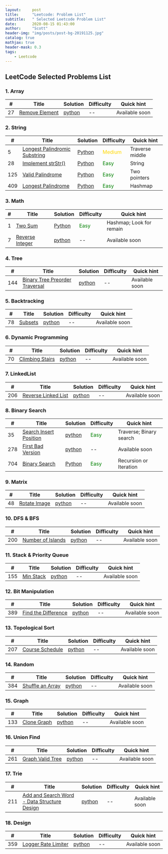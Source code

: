 ```yaml
---
layout:     post
title:      "Leetcode: Problem List"
subtitle:   " Selected Leetcode Problem List"
date:       2020-08-15 01:43:00
author:     "Scott"
header-img: "img/posts/post-bg-20191125.jpg"
catalog: true
mathjax: true
header-mask: 0.3
tags:
    - Leetcode
---
```


## LeetCode Selected Problems List
<!-- Please refer to the [Algorithm](https://github.com/scottjingtt/Algorithm) for more **Algorithm** knowledge and Leetcode **Solutions**. -->

### 1. Array

| # | Title | Solution | Difficulty |      Quick hint  |
|---| ----- | -------- | --------- | -------------------------|
|27|[Remove Element]()| [python]() | -- | Available soon |

### 2. String

| # | Title | Solution | Difficulty |      Quick hint  |
|---| ----- | -------- | ---------- | -------------------------|
|5 | [Longest Palindromic Substring](https://leetcode.com/problems/longest-palindromic-substring/) | [Python](/2020/08/15/5_Longest_Palindromic_Substring/index.html) | <font color='gold'>Medium</font> | Traverse middle |
|28|[Implement strStr()](https://leetcode.com/problems/implement-strstr/)| [Python](/2020/08/15/28_Implement_strStr/index.html)| <font color='green'>Easy</font> | String  |
|125| [Valid Palindrome](hhttps://leetcode.com/problems/valid-palindrome/) | [Python](/2020/08/15/125_Valid_Palindrome/index.html) | <font color='green'>Easy</font> | Two pointers |
|409| [Longest Palindrome](https://leetcode.com/problems/longest-palindrome/) | [Python](/2020/08/15/409_Longest_Palindrome/index.html) | <font color='green'>Easy</font> | Hashmap |


### 3. Math

| # | Title | Solution | Difficulty |      Quick hint  |
|---| ----- | -------- | ---------- | -------------------------|
|1|[Two Sum](https://leetcode.com/problems/two-sum/)| [Python](2019/11/25/1_Two_Sum/index.html)| <font color='green'>Easy</font>| Hashmap; Look for remain |
|7|[Reverse Integer]()| [python]() | -- | Available soon |

### 4. Tree

| # | Title | Solution | Difficulty |      Quick hint  |
|---| ----- | -------- | ---------- | -------------------------|
|144|[Binary Tree Preorder Traversal]()| [python]() | -- | Available soon |

### 5. Backtracking

| # | Title | Solution | Difficulty |      Quick hint  |
|---| ----- | -------- | ---------- | -------------------------|
|78|[Subsets]()| [python]() | -- | Available soon |

### 6. Dynamic Programming

| # | Title | Solution | Difficulty |      Quick hint  |
|---| ----- | -------- | ---------- | -------------------------|
|70|[Climbing Stairs]()| [python]() | -- | Available soon |

### 7. LinkedList

| # | Title | Solution | Difficulty |      Quick hint  |
|---| ----- | -------- | ---------- | -------------------------|
|206|[Reverse Linked List]()| [python]() | -- | Available soon |

### 8. Binary Search

| # | Title | Solution | Difficulty |      Quick hint  |
|---| ----- | -------- | ---------- | -------------------------|
|35 | [Search Insert Position](https://leetcode.com/problems/search-insert-position/) | [python](/2020/07/28/35_Search_Insert_position/index.html) | <font color='green'>Easy</font>  | Traverse; Binary search |
|278|[First Bad Version]()| [python]() | -- | Available soon |
|704| [Binary Search](https://leetcode.com/problems/binary-search/) | [Python](/2020/08/15/704_Binary_Search/index.html) | <font color='green'>Easy</font> | Recursion or Iteration |

### 9. Matrix

| # | Title | Solution | Difficulty |      Quick hint  |
|---| ----- | -------- | ---------- | -------------------------|
|48|[Rotate Image]()| [python]() | -- | Available soon |

### 10. DFS & BFS

| # | Title | Solution | Difficulty |      Quick hint  |
|---| ----- | -------- | ---------- | -------------------------|
|200|[Number of Islands]()| [python]() | -- | Available soon |

### 11. Stack & Priority Queue

| # | Title | Solution | Difficulty |      Quick hint  |
|---| ----- | -------- | ---------- | -------------------------|
|155|[Min Stack]()| [python]() | -- | Available soon |

### 12. Bit Manipulation

| # | Title | Solution | Difficulty |      Quick hint  |
|---| ----- | -------- | ---------- | -------------------------|
|389|[Find the Difference]()| [python]() | -- | Available soon |

### 13. Topological Sort

| # | Title | Solution | Difficulty |      Quick hint  |
|---| ----- | -------- | ---------- | -------------------------|
|207|[Course Schedule]()| [python]() | -- | Available soon |

### 14. Random

| # | Title | Solution | Difficulty |      Quick hint  |
|---| ----- | -------- | ---------- | -------------------------|
|384|[Shuffle an Array]()| [python]() | -- | Available soon |

### 15. Graph

| # | Title | Solution | Difficulty |      Quick hint  |
|---| ----- | -------- | ---------- | -------------------------|
|133|[Clone Graph]()| [python]() | -- | Available soon |

### 16. Union Find

| # | Title | Solution | Difficulty |      Quick hint  |
|---| ----- | -------- | ---------- | -------------------------|
|261|[Graph Valid Tree]()| [python]() | -- | Available soon |


### 17. Trie

| # | Title | Solution | Difficulty |      Quick hint  |
|---| ----- | -------- | ---------- | -------------------------|
|211|[Add and Search Word - Data Structure Design]()| [python]() | -- | Available soon |

### 18. Design

| # | Title | Solution | Difficulty |      Quick hint  |
|---| ----- | -------- | ---------- | -------------------------|
|359|[Logger Rate Limiter]()| [python]() | -- | Available soon |